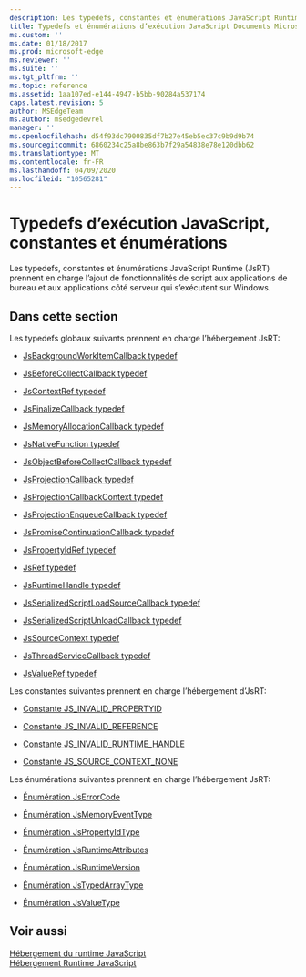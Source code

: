 ```yaml
---
description: Les typedefs, constantes et énumérations JavaScript Runtime (JsRT) prennent en charge l’ajout de fonctionnalités de script aux applications de bureau et aux applications côté serveur qui s’exécutent sur Windows.
title: Typedefs et énumérations d’exécution JavaScript Documents Microsoft
ms.custom: ''
ms.date: 01/18/2017
ms.prod: microsoft-edge
ms.reviewer: ''
ms.suite: ''
ms.tgt_pltfrm: ''
ms.topic: reference
ms.assetid: 1aa107ed-e144-4947-b5bb-90284a537174
caps.latest.revision: 5
author: MSEdgeTeam
ms.author: msedgedevrel
manager: ''
ms.openlocfilehash: d54f93dc7900835df7b27e45eb5ec37c9b9d9b74
ms.sourcegitcommit: 6860234c25a8be863b7f29a54838e78e120dbb62
ms.translationtype: MT
ms.contentlocale: fr-FR
ms.lasthandoff: 04/09/2020
ms.locfileid: "10565281"
---
```

# Typedefs d’exécution JavaScript, constantes et énumérations
Les typedefs, constantes et énumérations JavaScript Runtime (JsRT) prennent en charge l’ajout de fonctionnalités de script aux applications de bureau et aux applications côté serveur qui s’exécutent sur Windows.  
  
## Dans cette section  
 Les typedefs globaux suivants prennent en charge l’hébergement JsRT:  
  
-   [JsBackgroundWorkItemCallback typedef](../chakra-hosting/jsbackgroundworkitemcallback-typedef.md)  
  
-   [JsBeforeCollectCallback typedef](../chakra-hosting/jsbeforecollectcallback-typedef.md)  
  
-   [JsContextRef typedef](../chakra-hosting/jscontextref-typedef.md)  
  
-   [JsFinalizeCallback typedef](../chakra-hosting/jsfinalizecallback-typedef.md)  
  
-   [JsMemoryAllocationCallback typedef](../chakra-hosting/jsmemoryallocationcallback-typedef.md)  
  
-   [JsNativeFunction typedef](../chakra-hosting/jsnativefunction-typedef.md)  
  
-   [JsObjectBeforeCollectCallback typedef](../chakra-hosting/jsobjectbeforecollectcallback-typedef.md)  
  
-   [JsProjectionCallback typedef](../chakra-hosting/jsprojectioncallback-typedef.md)  
  
-   [JsProjectionCallbackContext typedef](../chakra-hosting/jsprojectioncallbackcontext-typedef.md)  
  
-   [JsProjectionEnqueueCallback typedef](../chakra-hosting/jsprojectionenqueuecallback-typedef.md)  
  
-   [JsPromiseContinuationCallback typedef](../chakra-hosting/jspromisecontinuationcallback-typedef.md)  
  
-   [JsPropertyIdRef typedef](../chakra-hosting/jspropertyidref-typedef.md)  
  
-   [JsRef typedef](../chakra-hosting/jsref-typedef.md)  
  
-   [JsRuntimeHandle typedef](../chakra-hosting/jsruntimehandle-typedef.md)  
  
-   [JsSerializedScriptLoadSourceCallback typedef](../chakra-hosting/jsserializedscriptloadsourcecallback-typedef.md)  
  
-   [JsSerializedScriptUnloadCallback typedef](../chakra-hosting/jsserializedscriptunloadcallback-typedef.md)  
  
-   [JsSourceContext typedef](../chakra-hosting/jssourcecontext-typedef.md)  
  
-   [JsThreadServiceCallback typedef](../chakra-hosting/jsthreadservicecallback-typedef.md)  
  
-   [JsValueRef typedef](../chakra-hosting/jsvalueref-typedef.md)  
  
 Les constantes suivantes prennent en charge l’hébergement d’JsRT:  
  
-   [Constante JS_INVALID_PROPERTYID](../chakra-hosting/js-invalid-propertyid-constant.md)  
  
-   [Constante JS_INVALID_REFERENCE](../chakra-hosting/js-invalid-reference-constant.md)  
  
-   [Constante JS_INVALID_RUNTIME_HANDLE](../chakra-hosting/js-invalid-runtime-handle-constant.md)  
  
-   [Constante JS_SOURCE_CONTEXT_NONE](../chakra-hosting/js-source-context-none-constant.md)  
  
 Les énumérations suivantes prennent en charge l’hébergement JsRT:  
  
-   [Énumération JsErrorCode](../chakra-hosting/jserrorcode-enumeration.md)  
  
-   [Énumération JsMemoryEventType](../chakra-hosting/jsmemoryeventtype-enumeration.md)  
  
-   [Énumération JsPropertyIdType](../chakra-hosting/jspropertyidtype-enumeration.md)  
  
-   [Énumération JsRuntimeAttributes](../chakra-hosting/jsruntimeattributes-enumeration.md)  
  
-   [Énumération JsRuntimeVersion](../chakra-hosting/jsruntimeversion-enumeration.md)  
  
-   [Énumération JsTypedArrayType](../chakra-hosting/jstypedarraytype-enumeration.md)  
  
-   [Énumération JsValueType](../chakra-hosting/jsvaluetype-enumeration.md)  
  
## Voir aussi  
 [Hébergement du runtime JavaScript](../chakra-hosting/hosting-the-javascript-runtime.md)   
 [Hébergement Runtime JavaScript](../javascript-runtime-hosting.md)